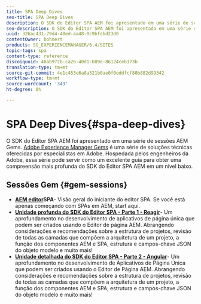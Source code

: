 ```yaml
---
title: SPA Deep Dives
seo-title: SPA Deep Dives
description: O SDK do Editor SPA AEM foi apresentado em uma série de sessões AEM Gems. Hospedada pelos engenheiros da Adobe, essa série pode servir como um excelente guia para obter uma compreensão mais profunda do SDK do Editor SPA AEM em um nível baixo, hospedado pelos engenheiros da Adobe.
seo-description: O SDK do Editor SPA AEM foi apresentado em uma série de sessões AEM Gems. Hospedada pelos engenheiros da Adobe, essa série pode servir como um excelente guia para obter uma compreensão mais profunda do SDK do Editor SPA AEM em um nível baixo, hospedado pelos engenheiros da Adobe.
uuid: 326ac431-79d4-48ed-aa48-0c9bfdbd23d0
contentOwner: bohnert
products: SG_EXPERIENCEMANAGER/6.4/SITES
topic-tags: spa
content-type: reference
discoiquuid: 48ab972b-ca26-40d1-b89e-86124ceb173b
translation-type: tm+mt
source-git-commit: 4e1c453e6a8a521b0ae0f0eddfcf80b882d99342
workflow-type: tm+mt
source-wordcount: '343'
ht-degree: 0%

---
```



# SPA Deep Dives{#spa-deep-dives}

O SDK do Editor SPA AEM foi apresentado em uma série de sessões AEM Gems. [Adobe Experience Manager Gems](https://helpx.adobe.com/experience-manager/kt/eseminars/gems/aem-index.html) é uma série de soluções técnicas oferecidas por especialistas em Adobe. Hospedada pelos engenheiros da Adobe, essa série pode servir como um excelente guia para obter uma compreensão mais profunda do SDK do Editor SPA AEM em um nível baixo.

## Sessões Gem {#gem-sessions}

* **[AEM editor](https://helpx.adobe.com/experience-manager/kt/eseminars/gems/aem-spa-editor.html)SPA[](https://helpx.adobe.com/experience-manager/kt/eseminars/gems/aem-spa-editor.html)**- Visão geral do iniciante do editor SPA. Se você está apenas começando com SPAs em AEM, start aqui.
* **[Unidade profunda do SDK do Editor SPA - Parte 1 - Reagir](https://helpx.adobe.com/experience-manager/kt/eseminars/gems/SPA-Editor-SDK-Deep-Dive-React.html)**- Um aprofundamento no desenvolvimento de aplicativos de página única que podem ser criados usando o Editor de página AEM. Abrangendo considerações e recomendações sobre a estrutura de projetos, revisão de todas as camadas que compõem a arquitetura de um projeto, a função dos componentes AEM e SPA, estrutura e campos-chave JSON do objeto modelo e muito mais!
* **[Unidade detalhada do SDK do Editor SPA - Parte 2 - Angular](https://helpx.adobe.com/experience-manager/kt/eseminars/gems/SPA-Editor-SDK-Deep-Dive-Angular.html)**- Um aprofundamento no desenvolvimento de Aplicativos de Página Única que podem ser criados usando o Editor de Página AEM. Abrangendo considerações e recomendações sobre a estrutura de projetos, revisão de todas as camadas que compõem a arquitetura de um projeto, a função dos componentes AEM e SPA, estrutura e campos-chave JSON do objeto modelo e muito mais!

